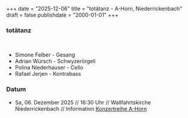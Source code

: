 +++
date = "2025-12-06"
title = "totätanz - A-Horn, Niederrickenbach"
draft = false
publishdate = "2000-01-01"
+++
### totätanz
<br>

* Simone Felber - Gesang
* Adrian Würsch - Schwyzerörgeli
* Polina Niederhauser - Cello
* Rafael Jerjen - Kontrabass

### Datum

* Sa, 06. Dezember 2025 // 16:30 Uhr // Wallfahrtskirche Niederrickenbach // Information [Konzertreihe A-Horn](https://www.a-horn.ch/kopie-von-helenmaierandthefolks-2)
